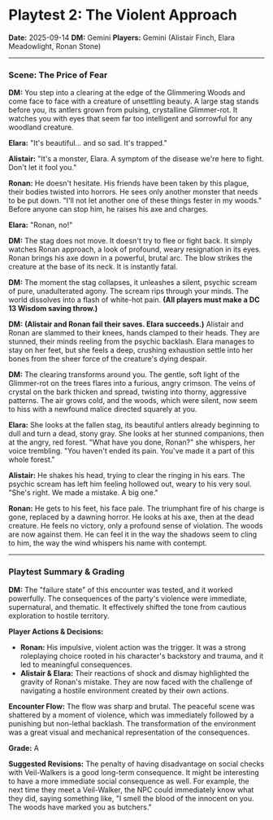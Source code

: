 # Playtest 2: The Violent Approach

**Date:** 2025-09-14
**DM:** Gemini
**Players:** Gemini (Alistair Finch, Elara Meadowlight, Ronan Stone)

---

### Scene: The Price of Fear

**DM:** You step into a clearing at the edge of the Glimmering Woods and come face to face with a creature of unsettling beauty. A large stag stands before you, its antlers grown from pulsing, crystalline Glimmer-rot. It watches you with eyes that seem far too intelligent and sorrowful for any woodland creature.

**Elara:** "It's beautiful... and so sad. It's trapped."

**Alistair:** "It's a monster, Elara. A symptom of the disease we're here to fight. Don't let it fool you."

**Ronan:** He doesn't hesitate. His friends have been taken by this plague, their bodies twisted into horrors. He sees only another monster that needs to be put down. "I'll not let another one of these things fester in my woods." Before anyone can stop him, he raises his axe and charges.

**Elara:** "Ronan, no!"

**DM:** The stag does not move. It doesn't try to flee or fight back. It simply watches Ronan approach, a look of profound, weary resignation in its eyes. Ronan brings his axe down in a powerful, brutal arc. The blow strikes the creature at the base of its neck. It is instantly fatal.

**DM:** The moment the stag collapses, it unleashes a silent, psychic scream of pure, unadulterated agony. The scream rips through your minds. The world dissolves into a flash of white-hot pain. **(All players must make a DC 13 Wisdom saving throw.)**

**DM:** **(Alistair and Ronan fail their saves. Elara succeeds.)** Alistair and Ronan are slammed to their knees, hands clamped to their heads. They are stunned, their minds reeling from the psychic backlash. Elara manages to stay on her feet, but she feels a deep, crushing exhaustion settle into her bones from the sheer force of the creature's dying despair.

**DM:** The clearing transforms around you. The gentle, soft light of the Glimmer-rot on the trees flares into a furious, angry crimson. The veins of crystal on the bark thicken and spread, twisting into thorny, aggressive patterns. The air grows cold, and the woods, which were silent, now seem to hiss with a newfound malice directed squarely at you.

**Elara:** She looks at the fallen stag, its beautiful antlers already beginning to dull and turn a dead, stony gray. She looks at her stunned companions, then at the angry, red forest. "What have you done, Ronan?" she whispers, her voice trembling. "You haven't ended its pain. You've made it a part of this whole forest."

**Alistair:** He shakes his head, trying to clear the ringing in his ears. The psychic scream has left him feeling hollowed out, weary to his very soul. "She's right. We made a mistake. A big one."

**Ronan:** He gets to his feet, his face pale. The triumphant fire of his charge is gone, replaced by a dawning horror. He looks at his axe, then at the dead creature. He feels no victory, only a profound sense of violation. The woods are now against them. He can feel it in the way the shadows seem to cling to him, the way the wind whispers his name with contempt.

---

### Playtest Summary & Grading

**DM:** The "failure state" of this encounter was tested, and it worked powerfully. The consequences of the party's violence were immediate, supernatural, and thematic. It effectively shifted the tone from cautious exploration to hostile territory.

**Player Actions & Decisions:**
*   **Ronan:** His impulsive, violent action was the trigger. It was a strong roleplaying choice rooted in his character's backstory and trauma, and it led to meaningful consequences.
*   **Alistair & Elara:** Their reactions of shock and dismay highlighted the gravity of Ronan's mistake. They are now faced with the challenge of navigating a hostile environment created by their own actions.

**Encounter Flow:** The flow was sharp and brutal. The peaceful scene was shattered by a moment of violence, which was immediately followed by a punishing but non-lethal backlash. The transformation of the environment was a great visual and mechanical representation of the consequences.

**Grade:** A

**Suggested Revisions:** The penalty of having disadvantage on social checks with Veil-Walkers is a good long-term consequence. It might be interesting to have a more immediate social consequence as well. For example, the next time they meet a Veil-Walker, the NPC could immediately know what they did, saying something like, "I smell the blood of the innocent on you. The woods have marked you as butchers."